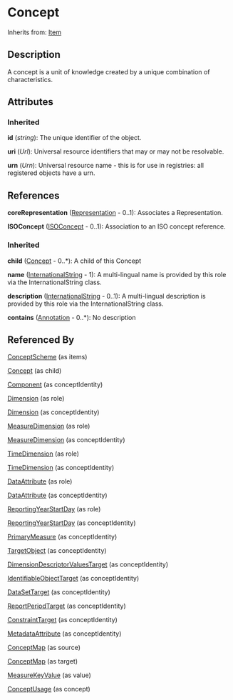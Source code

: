 
# Concept

Inherits from: [Item](../Base/Item.md)



## Description

A concept is a unit of knowledge created by a unique combination of characteristics.


## Attributes

### Inherited

**id** (*string*): The unique identifier of the object.

**uri** (*Url*): Universal resource identifiers that may or may not be resolvable.

**urn** (*Urn*): Universal resource name - this is for use in registries: all registered objects have a urn.



## References

**coreRepresentation** ([Representation](../Base/Representation.md) - 0..1): Associates a Representation.

**ISOConcept** ([ISOConcept](ISOConcept.md) - 0..1): Association to an ISO concept reference.

### Inherited

**child** ([Concept](Concept.md) - 0..*): A child of this Concept

**name** ([InternationalString](../Base/InternationalString.md) - 1): A multi-lingual name is provided by this role via the InternationalString class.

**description** ([InternationalString](../Base/InternationalString.md) - 0..1): A multi-lingual description is provided by this role via the InternationalString class.

**contains** ([Annotation](../Base/Annotation.md) - 0..*): No description



## Referenced By

[ConceptScheme](ConceptScheme.md) (as items)

[Concept](Concept.md) (as child)

[Component](../Base/Component.md) (as conceptIdentity)

[Dimension](../DataStructure/Dimension.md) (as role)

[Dimension](../DataStructure/Dimension.md) (as conceptIdentity)

[MeasureDimension](../DataStructure/MeasureDimension.md) (as role)

[MeasureDimension](../DataStructure/MeasureDimension.md) (as conceptIdentity)

[TimeDimension](../DataStructure/TimeDimension.md) (as role)

[TimeDimension](../DataStructure/TimeDimension.md) (as conceptIdentity)

[DataAttribute](../DataStructure/DataAttribute.md) (as role)

[DataAttribute](../DataStructure/DataAttribute.md) (as conceptIdentity)

[ReportingYearStartDay](../DataStructure/ReportingYearStartDay.md) (as role)

[ReportingYearStartDay](../DataStructure/ReportingYearStartDay.md) (as conceptIdentity)

[PrimaryMeasure](../DataStructure/PrimaryMeasure.md) (as conceptIdentity)

[TargetObject](../MetadataStructure/TargetObject.md) (as conceptIdentity)

[DimensionDescriptorValuesTarget](../MetadataStructure/DimensionDescriptorValuesTarget.md) (as conceptIdentity)

[IdentifiableObjectTarget](../MetadataStructure/IdentifiableObjectTarget.md) (as conceptIdentity)

[DataSetTarget](../MetadataStructure/DataSetTarget.md) (as conceptIdentity)

[ReportPeriodTarget](../MetadataStructure/ReportPeriodTarget.md) (as conceptIdentity)

[ConstraintTarget](../MetadataStructure/ConstraintTarget.md) (as conceptIdentity)

[MetadataAttribute](../MetadataStructure/MetadataAttribute.md) (as conceptIdentity)

[ConceptMap](../Mapping/ConceptMap.md) (as source)

[ConceptMap](../Mapping/ConceptMap.md) (as target)

[MeasureKeyValue](../DataStructure/MeasureKeyValue.md) (as value)

[ConceptUsage](../MetadataStructure/ConceptUsage.md) (as concept)


